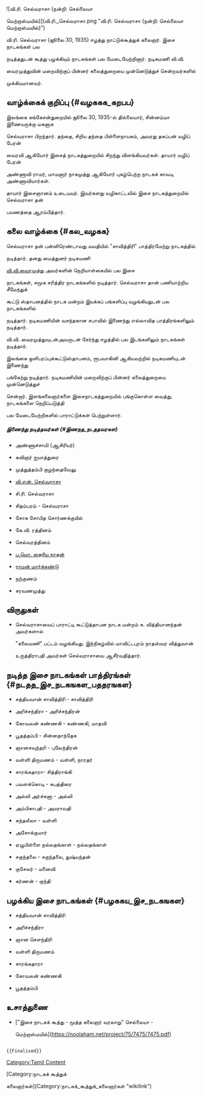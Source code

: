 ![வி.ரி. செல்வராசா (நன்றி: செல்லையா
மெற்றாஸ்மயில்)](வி.ரி._செல்வராசா.png "வி.ரி. செல்வராசா (நன்றி: செல்லையா மெற்றாஸ்மயில்)")
வி.ரி. செல்வராசா (ஜூலை 30, 1935) ஈழத்து நாட்டுக்கூத்துக் கலைஞர். இசை நாடகங்கள் பல
நடித்ததுடன் கூத்து பழக்கியும் நாடகங்கள் பல மேடையேற்றினார். நடிகமணி வி.வி.
வைரமுத்துவின் மறைவிற்குப் பின்னர் கலைத்துறையை முன்னெடுத்துச் சென்றவர்களில்
முக்கியமானவர்.

## வாழ்க்கைக் குறிப்பு {#வழககக_கறபப}

இலங்கை கங்கேசன்துறையில் ஜூலை 30, 1935-ல் தில்லையார், சின்னம்மா இணையருக்கு மகனாக
செல்வராசா பிறந்தார். தந்தை, சிறிய தந்தை பிள்ளைநாயகம், அவரது தகப்பன் வழிப் பேரன்
வைரவி ஆகியோர் இசைத் நாடகத்துறையில் சிறந்து விளங்கியவர்கள். தாயார் வழிப் பேரன்
அண்ணாவி ராமர், மாமனார் நாகமுத்து ஆகியோர் புகழ்பெற்ற நாடகக் காவடி அண்ணாவியார்கள்.
தாயார் இசைஞானம் உடையவர். இவர்களது வழிகாட்டலில் இசை நாடகத்துறையில் செல்வராசா தன்
பயணத்தை ஆரம்பித்தார்.

## கலை வாழ்க்கை {#கல_வழகக}

செல்வராசா தன் பன்னிரெண்டாவது வயதியில் \"சாவித்திரி\" பாத்திரமேற்று நாடகத்தில்
நடித்தார். தனது மைத்துனர் நடிகமணி
[வி.வி.வைரமுத்து](வி.வி.வைரமுத்து "wikilink") அவர்களின் நெறியாள்கையில் பல இசை
நாடகங்கள், சமூக சரித்திர நாடகங்களில் நடித்தார். செல்வராசா தான் பணியாற்றிய சீமேந்துக்
கூட்டு ஸ்தாபனத்தில் நாடக மன்றம் இயக்கப் பங்களிப்பு வழங்கியதுடன் பல நாடகங்களில்
நடித்தார். நடிகமணியின் வசந்தகான சபாவில் இணைந்து எல்லாவித பாத்திரங்களிலும் நடித்தார்.
வி.வி. வைரமுத்துவுடன்அவருடன் சேர்ந்து ஈழத்தில் பல இடங்களிலும் நாடகங்கள் நடித்தார்.
இலங்கை ஒளிபரப்புக்கூட்டுஸ்தாபனம், ரூபவாகினி ஆகியவற்றில் நடிகமணியுடன் இணைந்து
பங்கேற்று நடித்தார். நடிகமணியின் மறைவிற்குப் பின்னர் கலைத்துறையை முன்னெடுத்துச்
சென்றார். இளங்கலைஞர்களை இசைநாடகத்துறையில் பங்குகொள்ள வைத்து, நாடகங்களை நெறிப்படுத்தி
பல மேடையேற்றிகளில் பாராட்டுக்கள் பெற்றுள்ளார்.

##### இணைந்து நடித்தவர்கள் {#இணநத_நடததவரகள}

-   அண்ணாச்சாமி (ஆசிரியர்)
-   கவிஞர் ஐயாத்துரை
-   முத்துத்தம்பி குழந்தைவேலு
-   [வி.என். செல்வராசா](வி.என்._செல்வராசா "wikilink")
-   சி.ரி. செல்வராசா
-   சிதம்பரம் - செல்வராசா
-   சோக சோபித சொர்ணக்குயில்
-   கே.வி. ரத்தினம்
-   செல்வரத்தினம்
-   [ப.மொ. தைரிய நாதன்](ப.மொ._தைரிய_நாதன் "wikilink")
-   [ராமன் மார்க்கண்டு](ராமன்_மார்க்கண்டு "wikilink")
-   நற்குணம்
-   சரவணமுத்து

## விருதுகள்

-   செல்வராசாவைப் பாராட்டி கூட்டுத்தாபன நாடக மன்றம் சு. வித்தியானந்தன் அவர்களால்
    \"கலைமணி\" பட்டம் வழங்கியது. இந்நிகழ்வில் மாவிட்டபுரம் நாதஸ்வர வித்துவான்
    உருத்திராபதி அவர்கள் செல்வராசாவை ஆசீர்வதித்தார்.

## நடித்த இசை நாடகங்கள் பாத்திரங்கள் {#நடதத_இச_நடகஙகள_பததரஙகள}

-   சத்தியவான் சாவித்திரி - சாவித்திரி
-   அரிச்சந்திரா - அரிச்சந்திரன்
-   கோவலன் கண்ணகி - கண்ணகி, மாதவி
-   பூதத்தம்பி - சின்னதாந்தேசு
-   ஞானசவுந்தரி - புலேந்திரன்
-   வள்ளி திருமணம் - வள்ளி, நாரதர்
-   சாரங்கதாரா- சித்திராங்கி
-   பவளக்கொடி - கபத்திரை
-   அல்லி அர்ச்சுனா - அல்லி
-   அம்பிகாபதி - அமராவதி
-   கந்தலீலா - வள்ளி
-   அசோக்குமார்
-   ஏழுபிள்ளை நல்லதங்காள் - நல்லதங்காள்
-   சகுந்தலை - சகுந்தலை, துஷ்யந்தன்
-   குசேலர் - மனைவி
-   கர்ணன் - குந்தி

## பழக்கிய இசை நாடகங்கள் {#பழககய_இச_நடகஙகள}

-   சத்தியவான் சாவித்திரி
-   அரிச்சந்திரா
-   ஞான சௌந்திரி
-   வள்ளி திருமணம்
-   சாரங்கதாரா
-   கோவலன் கண்ணகி
-   பூதத்தம்பி

## உசாத்துணை

-   [\"இசை நாடகக் கூத்து - மூத்த கலைஞர் வரலாறு\" செல்லையா -
    மெற்றாஸ்மயில்](https://noolaham.net/project/75/7475/7475.pdf)

```{=mediawiki}
{{Finalised}}
```
[Category:Tamil Content](Category:Tamil_Content "wikilink")
[Category:நாடகக் கூத்துக்
கலைஞர்கள்](Category:நாடகக்_கூத்துக்_கலைஞர்கள் "wikilink")
